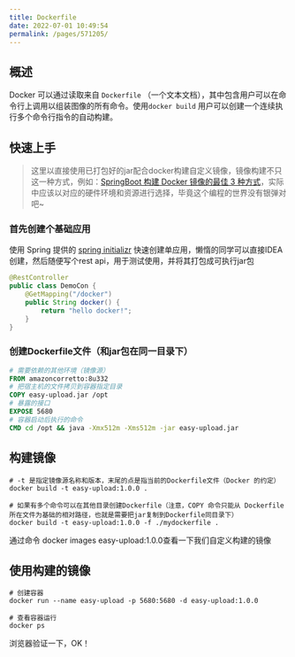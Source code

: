 ```yaml
---
title: Dockerfile
date: 2022-07-01 10:49:54
permalink: /pages/571205/
---
```


## 概述

Docker 可以通过读取来自 `Dockerfile` （一个文本文档），其中包含用户可以在命令行上调用以组装图像的所有命令。使用`docker build` 用户可以创建一个连续执行多个命令行指令的自动构建。

## 快速上手

> 这里以直接使用已打包好的jar配合docker构建自定义镜像，镜像构建不只这一种方式，例如：[SpringBoot 构建 Docker 镜像的最佳 3 种方式](https://blog.csdn.net/javase1086/article/details/123581740)，实际中应该以对应的硬件环境和资源进行选择，毕竟这个编程的世界没有银弹对吧~

### 首先创建个基础应用

使用 Spring 提供的 [spring initializr](https://start.spring.io/) 快速创建单应用，懒惰的同学可以直接IDEA创建，然后随便写个rest api，用于测试使用，并将其打包成可执行jar包

```java
@RestController
public class DemoCon {
    @GetMapping("/docker")
    public String docker() {
        return "hello docker!";
    }
}
```

### 创建Dockerfile文件（和jar包在同一目录下）

```dockerfile
# 需要依赖的其他环境（镜像源）
FROM amazoncorretto:8u332
# 把宿主机的文件拷贝到容器指定目录
COPY easy-upload.jar /opt
# 暴露的接口
EXPOSE 5680
# 容器启动后执行的命令
CMD cd /opt && java -Xmx512m -Xms512m -jar easy-upload.jar
```

## 构建镜像

```shell
# -t 是指定镜像源名称和版本，末尾的点是指当前的Dockerfile文件（Docker 的约定）
docker build -t easy-upload:1.0.0 .

# 如果有多个命令可以在其他目录创建Dockerfile（注意，COPY 命令只能从 Dockerfile 所在文件为基础的相对路径，也就是需要把jar复制到Dockerfile同目录下）
docker build -t easy-upload:1.0.0 -f ./mydockerfile .
```

通过命令 docker images easy-upload:1.0.0查看一下我们自定义构建的镜像

## 使用构建的镜像

```shell
# 创建容器
docker run --name easy-upload -p 5680:5680 -d easy-upload:1.0.0

# 查看容器运行
docker ps
```

浏览器验证一下，OK！

